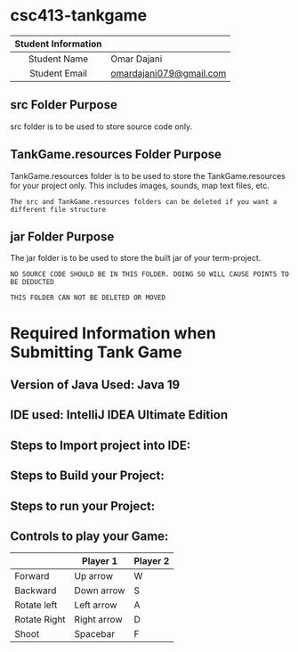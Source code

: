 # csc413-tankgame


| Student Information |                |
|:-------------------:|----------------|
|  Student Name       |   Omar Dajani    |
|  Student Email      |   omardajani079@gmail.com  |

## src Folder Purpose 
src folder is to be used to store source code only.

## TankGame.resources Folder Purpose 
TankGame.resources folder is to be used to store the TankGame.resources for your project only. This includes images, sounds, map text files, etc.

`The src and TankGame.resources folders can be deleted if you want a different file structure`

## jar Folder Purpose 
The jar folder is to be used to store the built jar of your term-project.

`NO SOURCE CODE SHOULD BE IN THIS FOLDER. DOING SO WILL CAUSE POINTS TO BE DEDUCTED`

`THIS FOLDER CAN NOT BE DELETED OR MOVED`

# Required Information when Submitting Tank Game

## Version of Java Used: Java 19

## IDE used: IntelliJ IDEA Ultimate Edition

## Steps to Import project into IDE:

## Steps to Build your Project:
 
## Steps to run your Project:

## Controls to play your Game:

|               | Player 1    | Player 2 |
|---------------|-------------|----------|
|  Forward      | Up arrow    | W        |
|  Backward     | Down arrow  | S        |
|  Rotate left  | Left arrow  | A        |
|  Rotate Right | Right arrow | D        |
|  Shoot        | Spacebar    | F        |

<!-- you may add more controls if you need to. -->
